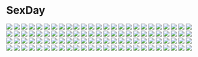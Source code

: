 # SexDay
![](https://konachan.com/image/3139e3f4ca6d7b86150f3cdf57e71b82/Konachan.com%20-%2062066%20ikkitousen%20ryofu_housen.jpg)
![](https://konachan.com/image/ce77ddb352e5330eb953af07affa78e6/Konachan.com%20-%20121668%20bayonetta%20bayonetta_%28character%29%20black%20black_hair%20blue_eyes%20breasts%20butterfly%20cleavage%20glasses%20gloves%20long_hair%20royxiii.jpg)
![](https://konachan.com/jpeg/abf6e80ce8f2ddc7507c288a1930ce68/Konachan.com%20-%2029300%20barasuishou%20group%20hina_ichigo%20kanaria%20kirakishou%20rozen_maiden%20shinku%20souseiseki%20suigintou%20suiseiseki.jpg)
![](https://konachan.com/image/ab2f17eb7253f69452f1fd0e058373d6/Konachan.com%20-%20169039%20bed%20blush%20breasts%20brown_hair%20calendar%20navel%20nipples%20open_shirt%20pajamas%20panties%20panty_pull%20ponytail%20sleeping%20teddy_bear%20underwear%20zoom_layer.jpg)
![](https://konachan.com/jpeg/10b39c3bd638fd61c7b4796777a29b8e/Konachan.com%20-%20206760%20anthropomorphism%20ass%20cameltoe%20close%20cropped%20gloves%20gray_hair%20green_eyes%20panties%20pantyhose%20school_uniform%20see_through%20ugeppa%20underwear.jpg)
![](https://konachan.com/image/9322771e2771bf3991caad849e8ce35c/Konachan.com%20-%2022451%202girls%20christmas%20duplicate%20fate_testarossa%20hat%20loli%20mahou_shoujo_lyrical_nanoha%20megami%20santa_costume%20santa_hat%20scan%20takamachi_nanoha.jpg)
![](https://konachan.com/image/adc775d6cf5b5b8be8e920f8882bc5eb/Konachan.com%20-%2057722%20dress%20flowers%20idolmaster%20kikuchi_makoto%20short_hair%20yachiwo.jpg)
![](https://konachan.com/image/14d62d9dc7692914953fde4589428db2/Konachan.com%20-%20235090%20animal_ears%20bell%20breasts%20brown_eyes%20cleavage%20eu_%28euspia%29%20fate_extra%20fate_%28series%29%20foxgirl%20long_hair%20multiple_tails%20petals%20pink_hair%20signed%20tail.jpg)
![](https://konachan.com/image/81f53d32c573b3eaf6752a523caffad5/Konachan.com%20-%20138143%20hatsune_miku%20okayui%20vocaloid.jpg)
![](https://konachan.com/jpeg/516dedcaad60068328bd44072fc359fe/Konachan.com%20-%20168174%20bell_%28cocoro%40function%21%29%20blue_eyes%20blue_hair%20braids%20cocoro%40function%21%20game_cg%20hinata_momo%20long_hair%20pulltop%20twintails.jpg)
![](https://konachan.com/image/68e9338e8cc588be1fc360de584a10ab/Konachan.com%20-%2042958%20inohara_masato%20kamikita_komari%20kurugaya_yuiko%20little_busters%21%20miyazawa_kengo%20naoe_riki%20natsume_rin%20nishizono_mio%20noumi_kudryavka%20saigusa_haruka%20sky.jpg)
![](https://konachan.com/jpeg/2da20fa1e4f4caf51199a271bffcde21/Konachan.com%20-%20265377%20blue_eyes%20blush%20bra%20brown_hair%20game_cg%20happoubi_jin%20nipples%20omega_star%20open_shirt%20panties%20school_uniform%20short_hair%20skirt%20socks%20spread_legs%20underwear.jpg)
![](https://konachan.com/image/6438fa0c9260627c695b276634a632ce/Konachan.com%20-%2076492%202girls%20animal_ears%20barefoot%20catgirl%20popsicle%20school_swimsuit%20swimsuit%20tail%20usagihime.jpg)
![](https://konachan.com/jpeg/ebb7d437d85df904713f15566f5248db/Konachan.com%20-%20305891%20amakano_2%20bed%20blush%20breasts%20close%20game_cg%20green_eyes%20himiyama_rei%20long_hair%20nipples%20nude%20piromizu%20pubic_hair%20purple_hair.jpg)
![](https://konachan.com/jpeg/a03977d11afa7a8d92dd1798dfb64503/Konachan.com%20-%20268118%20aliasing%20aqua_eyes%20aqua_hair%20flowers%20hatsune_miku%20long_hair%20reflection%20school_uniform%20skirt%20thighhighs%20twintails%20vocaloid%20zettai_ryouiki.jpg)
![](https://konachan.com/jpeg/28c298333f308c82864b372d02cda047/Konachan.com%20-%20281311%20blue_eyes%20breasts%20idemitsu%20katana%20navel%20no_bra%20original%20short_hair%20skirt%20sword%20tiara%20underboob%20weapon%20white_hair.jpg)
![](https://konachan.com/image/491c41e2b95d49a59c5e9979b84a0bee/Konachan.com%20-%20118875%20brown_hair%20original%20school_uniform%20shizuma_yoshinori%20thighhighs%20water.jpg)
![](https://konachan.com/jpeg/291f240c8e5d77f84749c8f41124d065/Konachan.com%20-%20240961%20ass%20blush%20breasts%20fate_grand_order%20fate_%28series%29%20mash_kyrielight%20netarou%20panties%20purple_eyes%20purple_hair%20short_hair%20underwear.jpg)
![](https://konachan.com/image/bff13f02d8aef70074d48d65961e3b76/Konachan.com%20-%20297464%202girls%20animal%20azur_lane%20bird%20blush%20clouds%20dress%20flowers%20gray_hair%20horns%20loli%20long_hair%20mamemena%20red_eyes%20rose%20skirt%20sky%20thighhighs%20tree%20twintails.jpg)
![](https://konachan.com/image/ce6c43fbe495d10a28d7843a05b606f6/Konachan.com%20-%20166486%20clouds%20flowers%20grass%20green_hair%20kazami_yuuka%20mito%20short_hair%20signed%20sky%20sunflower%20touhou%20umbrella.jpg)
![](https://konachan.com/image/5106105b923455b083a9e842feb74f46/Konachan.com%20-%2061375%20hirasawa_yui%20k-on%21%20tainaka_ritsu.jpg)
![](https://konachan.com/jpeg/49987231f73a6ccd990d7ce02b4c6a94/Konachan.com%20-%2082954%20ayaki%20green_eyes%20hoodie%20long_hair%20night%20original%20ribbons%20snow%20white_hair.jpg)
![](https://konachan.com/jpeg/23d63f5595e646c16a699fc70cc9fe1b/Konachan.com%20-%20184169%20aqua_hair%20clouds%20dress%20hatsune_miku%20original%20phantania%20scenic%20sky%20stars%20twintails%20water.jpg)
![](https://konachan.com/image/c4faf24608ea48a09f69a75941855581/Konachan.com%20-%2026427%20abenobashi_mahou_shoutengai%20asahina_arumi%20photo%20vector.jpeg)
![](https://konachan.com/image/c0099eff93e6dba780e664fa8b43a72f/Konachan.com%20-%2033324%20white_breath.jpg)
![](https://konachan.com/image/173dcc2f8c79ca12184d4e4a9e5fa134/Konachan.com%20-%20283596%20qtian%20rem_%28re%3Azero%29%20re%3Azero_kara_hajimeru_isekai_seikatsu%20watermark.jpg)
![](https://konachan.com/jpeg/6edc61b2aa74d92f65243fedd06f4d03/Konachan.com%20-%20246263%20blonde_hair%20cherry_blossoms%20flowers%20japanese_clothes%20kyona_%28konakona%29%20long_hair%20original%20petals%20umbrella.jpg)
![](https://konachan.com/jpeg/aac8df215a8ee02de912d60a950bd12a/Konachan.com%20-%20234373%20anchovy%20girls_und_panzer%20green_hair%20ikomochi%20long_hair%20pantyhose%20red_eyes%20school_uniform%20skirt%20tie%20twintails.jpg)
![](https://konachan.com/jpeg/bff4b523d60bf4627fa670eed507f4b2/Konachan.com%20-%20231559%20blush%20bow%20breasts%20gray_hair%20hatsuyuki_sakura%20hontani_kanae%20long_hair%20pink_eyes%20saga_planets%20school_uniform%20skirt%20tamaki_sakura.jpg)
![](https://konachan.com/image/2fd5cfb687b5de0ea79d05d85379ea65/Konachan.com%20-%20262186%20blue_eyes%20blue_hair%20blush%20breasts%20brown_hair%20hinatsuru_ai%20loli%20long_hair%20navel%20nipples%20nude%20purple_hair%20red_eyes%20short_hair%20sora_ginko%20yashajin_ai.jpg)
![](https://konachan.com/image/be911a63eec55faa173ec90fdceb5493/Konachan.com%20-%20230985%20aqua_hair%20clouds%20hatsune_miku%20long_hair%20school_uniform%20sishenfan%20twintails%20vocaloid%20water.jpg)
![](https://konachan.com/image/69517ad3b3aaf48950cb14f4595badbd/Konachan.com%20-%2046151%20panties%20teruru%20thighhighs%20touhou%20underwear%20yakumo_yukari.jpg)
![](https://konachan.com/image/a7ca36e7a1b0f577fcf5fcddb7c9692c/Konachan.com%20-%20115511%20ball%20barefoot%20beach%20bikini%20blonde_hair%20ilolamai%20swimsuit%20tagme%20twintails%20wink.jpg)
![](https://konachan.com/image/f616d7628ae6d0c72490f63f8a952815/Konachan.com%20-%20131006%20ass%20black_hair%20blonde_hair%20blue_eyes%20blush%20brown_hair%20crying%20cum%20green_eyes%20long_hair%20nude%20original%20penis%20red_eyes%20short_hair%20tears%20twintails%20yuki18r.jpg)
![](https://konachan.com/image/0510986fe6ae372f89c6233deb28e695/Konachan.com%20-%2093661%202girls%20braids%20dress%20hat%20izayoi_sakuya%20maid%20miya_%28tsumazukanai%29%20moon%20remilia_scarlet%20touhou%20vampire.jpg)
![](https://konachan.com/image/dd7208702b717b129bd9739726eebe8e/Konachan.com%20-%2017019%20bones%20eureka%20eureka_seven%20renton_thurston%20sky.jpg)
![](https://konachan.com/jpeg/18df6bf77937d8dbb10df689cf45f073/Konachan.com%20-%20244181%20flcl%20haruhara_haruko%20vector.jpg)
![](https://konachan.com/jpeg/9cb59fdd99ef0966ab5e76c14cbfc0b3/Konachan.com%20-%20282451%20barefoot%20bed%20blush%20breasts%20cum%20green_eyes%20miazi%20navel%20nipples%20nude%20original%20pussy%20red_hair%20short_hair.jpg)
![](https://konachan.com/jpeg/5f511ff9da6aa39ec7c96503cbfd1017/Konachan.com%20-%20203468%20flowers%20hat%20motomiya_mitsuki%20remilia_scarlet%20short_hair%20touhou.jpg)
![](https://konachan.com/image/088b5ad3b5696161f1b7aa08cc45f439/Konachan.com%20-%2049060%20119%20green_hair%20hatsune_miku%20headphones%20long_hair%20melt_%28vocaloid%29%20vocaloid.jpg)
![](https://konachan.com/image/84e271c84459dcdc4fd52f297e5ca109/Konachan.com%20-%20284377%20ass%20blonde_hair%20blush%20bow%20chima_q%20fairy%20flat_chest%20gradient%20loli%20luna_child%20red_eyes%20short_hair%20swimsuit%20touhou%20wings.jpg)
![](https://konachan.com/image/20cad54cb0e233a2f78c2a2c409e2d28/Konachan.com%20-%2093284%20garter_belt%20panties%20skirt%20stockings%20striped_panties%20underwear%20upskirt.jpg)
![](https://konachan.com/jpeg/b3584926d7aaa13504e307988cc9eee7/Konachan.com%20-%20252153%20de_la_fille%20dress%20elbow_gloves%20gloves%20granblue_fantasy%20gray_eyes%20gray_hair%20long_hair%20tagme_%28artist%29%20twintails.jpg)
![](https://konachan.com/jpeg/c773a6e98d46eeebe35e6865a0a09721/Konachan.com%20-%20241940%20apron%20black_hair%20blue_eyes%20bow%20braids%20brown_eyes%20brown_hair%20dress%20kotegawa_yui%20logo%20long_hair%20pink_hair%20ponytail%20skirt%20to_love_ru%20yuuki_mikan.jpg)
![](https://konachan.com/image/483782f25bcfc155605545e4eff2ef82/Konachan.com%20-%2013235%20all_male%20bleach%20ichimaru_gin%20male.jpg)
![](https://konachan.com/jpeg/af9bdcc7b51e51531dd1f03f44257438/Konachan.com%20-%20221329%20animal_ears%20ass%20blonde_hair%20blush%20catgirl%20fang%20green_eyes%20long_hair%20nopan%20original%20pikomint%20ribbons%20school_uniform%20tail%20thighhighs%20twintails%20waifu2x.jpg)
![](https://konachan.com/jpeg/ab4b30716c1f7c3c8618ad646ceaf3b0/Konachan.com%20-%20280661%20brown_hair%20game_cg%20green_eyes%20hinata_momo%20kotonoha_maichiru_natsu_no_koe%20manuka_kotoha%20navel%20school_uniform%20silkys_plus%20thighhighs%20tree.jpg)
![](https://konachan.com/image/5e97d09faaca32b488287d9fa4aae36f/Konachan.com%20-%20119466%20japanese_clothes%20kimono%20samurai_spirits%20shino_%28eefy%29%20sword%20tagme_%28character%29%20weapon.jpg)
![](https://konachan.com/image/8f41a2bcc6a37e2ae635c428810539a8/Konachan.com%20-%2079009%20godees%20hayate_no_gotoku%20katsura_hinagiku%20monochrome.jpg)
![](https://konachan.com/image/624b928086aaf4eda88e80ccbc6fdf88/Konachan.com%20-%20160123%20aqua_eyes%20blonde_hair%20boku_wa_tomodachi_ga_sukunai%20cait%20kashiwazaki_sena.jpg)
![](https://konachan.com/jpeg/d34bdbacbc7a5051e9f8dbaa6af0a56f/Konachan.com%20-%2054620%20bakemonogatari%20monogatari_%28series%29%20senjougahara_hitagi%20vector.jpg)
![](https://konachan.com/jpeg/222dca4566ebf081b61a920a4ff5181e/Konachan.com%20-%20180104%20alia%27s_carnival%20asamiya_shiina%20brown_hair%20flowers%20game_cg%20hat%20long_hair%20nanao_naru%20nanawind%20petals%20red_eyes%20ribbons%20school_uniform%20thighhighs%20tree.jpg)
![](https://konachan.com/image/9e8deed893c03766a73ada04969df7b3/Konachan.com%20-%2015435%20dark_mousy%20dnangel%20moon%20niwa_daisuke%20ribbons%20torn_clothes%20wings.jpg)
![](https://konachan.com/jpeg/74ecb116b896266b2fcd0f4af11bdc09/Konachan.com%20-%20128211%20animal_ears%20black_hair%20japanese_clothes%20miko%20murzac%20original%20pink%20purple_eyes%20short_hair%20valentine.jpg)
![](https://konachan.com/image/968bfac4d528d1ba546a7c22cb786e10/Konachan.com%20-%208941%20kanon%20kurata_sayuri.jpg)
![](https://konachan.com/image/ffdbabcbb38b511d14a99b33c6b54b5f/Konachan.com%20-%2037927%20ef%20ef_a_tale_of_memories%20polychromatic.jpg)
![](https://konachan.com/jpeg/311b711515686aeefc58f780cc8a6c6a/Konachan.com%20-%20196554%20black_hair%20bow%20breasts%20choker%20cleavage%20elbow_gloves%20flowers%20game_cg%20gloves%20headdress%20kannon_ouji%20long_hair%20rose%20sorai_shinya%20wedding_attire.jpg)
![](https://konachan.com/image/9584784214572086a4c9345425291c19/Konachan.com%20-%20209457%20blonde_hair%20blue_eyes%20bow%20candy%20cape%20halloween%20hat%20lollipop%20long_hair%20original%20pumpkin%20thighhighs%20witch%20witch_hat%20yagami-all_hail_nana.jpg)
![](https://konachan.com/jpeg/ee08cc693ed8fa2c1207682045b59553/Konachan.com%20-%20242964%20black_eyes%20black_hair%20gloves%20original%20short_hair%20skirt%20yajirushi_%28chanoma%29.jpg)
![](https://konachan.com/jpeg/187fb430050cab1788f80fc61aa2ce8b/Konachan.com%20-%20248679%20beach%20bikini%20breast_hold%20breasts%20brown_hair%20clouds%20long_hair%20nude%20original%20red_eyes%20shuugetsu_karasu%20sky%20swimsuit%20water.jpg)
![](https://konachan.com/image/d8b40e5b8af1039eb50cbcb0782db502/Konachan.com%20-%20274573%202girls%20blonde_hair%20blush%20bow%20brown_hair%20drink%20fate_grand_order%20fate_%28series%29%20food%20kotatsu_%28kotatsu358%29%20long_hair%20red_eyes%20scarf%20twintails.jpg)
![](https://konachan.com/image/5b78fcde6e95ce105b7326b067d2ac3b/Konachan.com%20-%20153106%20blue_eyes%20blue_hair%20hatsune_miku%20thighhighs%20touwa_nikuman%20vocaloid.jpg)
![](https://konachan.com/image/1206811023e7fcde877f96310494d247/Konachan.com%20-%20101776%20censored%20cum%20dress%20gokou_ruri%20kousaka_kirino%20maid%20makishima_saori%20ninoko%20panties%20penis%20thighhighs%20underwear.jpg)
![](https://konachan.com/jpeg/1622856e7941569728a4e25a95e042f8/Konachan.com%20-%20203692%20animal_ears%20ass%20blonde_hair%20blue_eyes%20breasts%20catgirl%20cleavage%20crown%20elbow_gloves%20gloves%20princess_peach%20sigurdhosenfeld%20super_mario%20tail%20thighhighs.jpg)
![](https://konachan.com/jpeg/5aef4606a8619c74066a5d0d858c6b80/Konachan.com%20-%20200377%20ayase_eri%20fan%20group%20hoshizora_rin%20koizumi_hanayo%20lolita_fashion%20minami_kotori%20nishikino_maki%20sonoda_umi%20tagme_%28artist%29%20yazawa_nico%20yukata.jpg)
![](https://konachan.com/image/7e5e4b69a0c30b2d05154d8a129a5d2a/Konachan.com%20-%20180986%20blonde_hair%20blush%20chain%20dress%20flat_chest%20flowers%20ibuki_suika%20long_hair%20nishiuri%20petals%20pointed_ears%20red_eyes%20rose%20shackles%20touhou%20wedding_attire.jpg)
![](https://konachan.com/image/5fee99914182294246c1e500d05db919/Konachan.com%20-%2068741%20amakusa_juuza%20food%20male%20pocky%20umineko_no_naku_koro_ni%20ushiromiya_ange.jpg)
![](https://konachan.com/jpeg/576d441e433c5ccb479f41d0b8ecb662/Konachan.com%20-%20294945%202girls%20black_hair%20blue_eyes%20braids%20breasts%20erect_nipples%20green_eyes%20katana%20long_hair%20pink_hair%20skirt%20sword%20thighhighs%20twintails%20uniform%20v-mag%20weapon.jpg)
![](https://konachan.com/image/e7d7b69cf0bfb799f623c934080dc894/Konachan.com%20-%20153870%20angel_beats%21%20book%20doll%20fujimaki%20guitar%20hisako%20instrument%20irie_miyuki%20kono_sanorou%20naoi_ayato%20noda%20ooyama%20shiina%20takamatsu%20takeyama%20tk%20yusa.jpg)
![](https://konachan.com/image/ff2a4b009245426a8572b1d612fa898e/Konachan.com%20-%20110583%20ass%20breasts%20brown_hair%20nekomu_shi%20nipples%20no_bra%20open_shirt%20original%20school_uniform%20thighhighs%20yellow_eyes.jpg)
![](https://konachan.com/image/75060597a3bd95d98dd32f04d7f3cbfe/Konachan.com%20-%20189749%20breasts%20cleavage%20magi_the_labyrinth_of_magic%20male%20necklace%20ren_hakuei%20ren_kougyoku%20ren_kouha%20trap.jpg)
![](https://konachan.com/jpeg/1d8d8719a4ae61a344e97fbec5f39b94/Konachan.com%20-%2031125%20bed%20censored%20cum%20game_cg%20lyrical_lyric%20marmalade%20mikeou%20nipples.jpg)
![](https://konachan.com/image/21b035d4214f599de662b28ac29a691e/Konachan.com%20-%20162044%20autumn%20breasts%20cleavage%20green_eyes%20green_hair%20japanese_clothes%20kochiya_sanae%20leaves%20miko%20nogi_takayoshi%20touhou.jpg)
![](https://konachan.com/jpeg/4e23ff31e8d3fd9c5b81a308952a88d8/Konachan.com%20-%20136862%20bikini%20blonde_hair%20breasts%20cleavage%20erect_nipples%20long_hair%20purple_eyes%20saburou_%28hgmg%29%20swimsuit%20touhou%20white%20yakumo_yukari.jpg)
![](https://konachan.com/jpeg/bb6694b6e25b025a96c7b404009c8e80/Konachan.com%20-%2073787%20brown_hair%20ef%20green_eyes%20hirono_hiro%20miyamura_miyako%20ribbons%20zettai_ryouiki.jpg)
![](https://konachan.com/image/4dfbab915e619fabecdc6a1285103112/Konachan.com%20-%2091006%20blonde_hair%20blue_hair%20brown_hair%20futami_ami%20futami_mami%20gray_hair%20green_eyes%20group%20hoshii_miki%20idolmaster%20minase_iori%20miura_azusa%20red_eyes%20twins%20wink.jpg)
![](https://konachan.com/image/1da5416b003ed0d80f50a6a1b2caa6c4/Konachan.com%20-%2049017%20119%20glasses%20green_hair%20hatsune_miku%20headphones%20long_hair%20melt_%28vocaloid%29%20vocaloid.jpg)
![](https://konachan.com/jpeg/9c56d4a4952a679c67e5fbcd9c03cef7/Konachan.com%20-%2078221%20anthropomorphism%20axis_powers_hetalia%20black_eyes%20black_hair%20blush%20flowers%20japan_%28hetalia%29%20long_hair%20male%20polychromatic%20short_hair%20taiwan_%28hetalia%29.jpg)
![](https://konachan.com/image/97b4456508494d67e758bfed4341eb78/Konachan.com%20-%20244677%20breasts%20clouds%20emiya_shirou%20fate_%28series%29%20long_hair%20male%20matou_sakura%20mitsui_arisa%20night%20purple_eyes%20purple_hair%20red_hair%20scan%20short_hair%20sky.jpg)
![](https://konachan.com/image/b70366d9d34c32855b50012a27f4049e/Konachan.com%20-%2038250%20nerine%20panties%20pointed_ears%20shuffle%20tick_tack%20underwear.jpg)
![](https://konachan.com/image/82a06287377b81f8e532b0adb8acb5e8/Konachan.com%20-%20184245%20anthropomorphism%20kantai_collection%20long_hair%20navel%20nye%20red_eyes%20southern_ocean_war_hime%20topless%20twintails%20white_hair.jpg)
![](https://konachan.com/image/72da87e74144bf9ce5ef68867bd771ff/Konachan.com%20-%20244927%20animal_ears%20aqua_eyes%20ass%20bow%20cross%20foxgirl%20garter_belt%20gray_hair%20long_hair%20navel%20necklace%20nun%20panties%20signed%20skirt%20sleeping%20tail%20thighhighs%20underwear.jpg)
![](https://konachan.com/jpeg/c52e009ab437a79b1b145f3ba69464de/Konachan.com%20-%20238320%20blue_eyes%20blush%20breasts%20cropped%20lasterk%20long_hair%20naruto%20navel%20nipples%20nude%20pussy%20pussy_juice%20red_hair%20uncensored%20uzumaki_kushina.jpg)
![](https://konachan.com/image/82ca2b62c0caba042e288b3009cec9f7/Konachan.com%20-%20133473%20anthropomorphism%20axis_powers_hetalia%20belgium_%28hetalia%29%20brown_hair%20dress%20gray_hair%20green_eyes%20headband%20male%20netherlands_%28hetalia%29%20scarf%20short_hair.jpg)
![](https://konachan.com/jpeg/04c72864abf146ce6532bc006db94a00/Konachan.com%20-%20126963%20blonde_hair%20close%20green_eyes%20koizumi_chika%20kyou_no_go_no_ni%20transparent%20vector.jpg)
![](https://konachan.com/jpeg/529f9dba12c24d36a6a9e47d6e45b341/Konachan.com%20-%20166065%20black_hair%20blonde_hair%20blue_eyes%20blue_hair%20breasts%20cleavage%20coyote_tango%20fan%20gipsy_danger%20long_hair%20navel%20pacific_rim%20red_eyes%20robot%20sigm%40%20yellow_eyes.jpg)
![](https://konachan.com/image/28393594937f3db0040dccc14f1e18be/Konachan.com%20-%2097138%20flowers%20green_eyes%20green_hair%20gumi%20vocaloid.jpg)
![](https://konachan.com/image/ac8b3b8f21bf6c8174cdee5083655dd8/Konachan.com%20-%2080196%20jpeg_artifacts%20kazumiya_rio%20sora_no_woto%20uniform.jpg)
![](https://konachan.com/jpeg/d6aad0f0152e515b0645f9ba001b17bd/Konachan.com%20-%2056066%20purple_hair%20saigyouji_yuyuko%20short_hair%20touhou%20zoom_layer.jpg)
![](https://konachan.com/image/6053424212c53197c321ad1418f24d2d/Konachan.com%20-%20286182%20blush%20breasts%20bubbles%20cleavage%20fate_%28series%29%20garter%20long_hair%20ponytail%20purple_hair%20red_eyes%20signed%20swimsuit%20underwater%20water%20wristwear%20xin_%28moehime%29.jpg)
![](https://konachan.com/image/e0942bd23cdf31fac1d6ba5b8e2dfe2b/Konachan.com%20-%20156560%20animal%20cat%20dress%20monono%20original%20scenic.jpg)
![](https://konachan.com/image/32304b9aa428067e8acb94f01ea331d0/Konachan.com%20-%20206626%20aqua_eyes%20black_hair%20boots%20flowers%20hoodie%20ho-oh_%28artist%29%20long_hair%20pantyhose%20twintails%20underwater%20utau%20vocaloid%20water%20xia_yu_yao.jpg)
![](https://konachan.com/image/bdcc5d0fa1e006182e24078374f918a7/Konachan.com%20-%2092845%20animal_ears%20blonde_hair%20foxgirl%20multiple_tails%20tagme%20tail%20white.jpg)
![](https://konachan.com/jpeg/001cfbd7ef51e7ebd604418bec80a168/Konachan.com%20-%20159920%20blonde_hair%20game_cg%20green_eyes%20guardian_place%20hibarigaoka_itsuki%20hinata_mutsuki%20long_hair%20nipples%20see_through%20skyfish.jpg)
![](https://konachan.com/image/4c59b01ea93b96752770c1ec6945cfa0/Konachan.com%20-%20150277%20black_hair%20kentaurosu%20navel%20original%20school_uniform%20sword%20weapon%20zoom_layer.jpg)
![](https://konachan.com/image/e2148ea93543eb0a4e6c881802e76353/Konachan.com%20-%2068417%20blue_eyes%20blush%20bow%20breasts%20brown_hair%20etopen%20glasses%20kneehighs%20pantyhose%20pink_hair%20red_hair%20saki%20skirt%20socks%20takei_hisa%20thighhighs%20twintails.jpg)
![](https://konachan.com/image/943c8e0701b4a5b867a5836e648d954a/Konachan.com%20-%20109888%20breasts%20mamuru%20nipples%20no_bra%20nopan%20pussy%20white.jpg)
![](https://konachan.com/jpeg/e04bedc2b2462dca688f29a1e307ee93/Konachan.com%20-%20229595%20book%20boots%20breasts%20building%20cleavage%20dress%20gloves%20green_eyes%20green_hair%20hat%20long_hair%20magic%20original%20pantyhose%20pink_hair%20ponytail%20skirt%20waifu2x.jpg)
![](https://konachan.com/image/d389d42643a9c9f3b5ed07fa5622ea72/Konachan.com%20-%2071610%20flowers%20hatsune_miku%20headphones%20tears%20vocaloid.jpg)
![](https://konachan.com/jpeg/cd7d1f768247245f1fd7e2c74001cfa1/Konachan.com%20-%2097251%203rd_eye%20blonde_hair%20bloody_rondo%20breasts%20game_cg%20headband%20luna_freed_queen%20makita_maki%20nipples%20red_eyes%20twintails.jpg)
